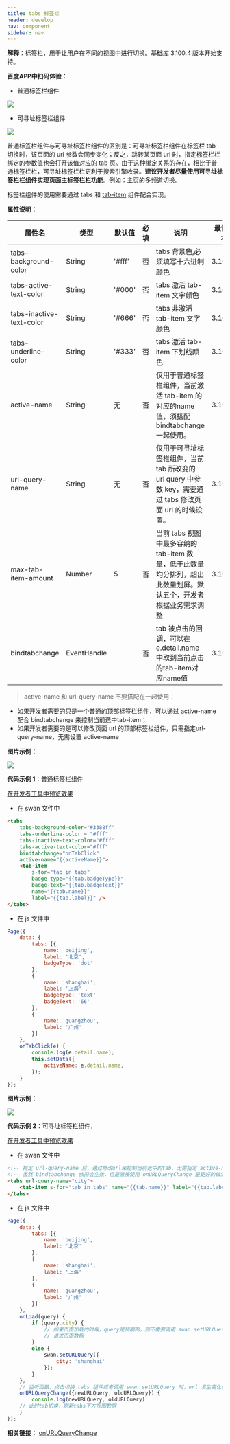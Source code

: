 ```yaml
---
title: tabs 标签栏
header: develop
nav: component
sidebar: nav
---
```




**解释**：标签栏，用于让用户在不同的视图中进行切换。基础库 3.100.4 版本开始支持。

**百度APP中扫码体验：**

* 普通标签栏组件

<img src="https://b.bdstatic.com/miniapp/assets/images/doc_demo/normalTabs.png"  class="demo-qrcode-image" />


* 可寻址标签栏组件

<img src="//b.bdstatic.com/miniapp/assets/images/doc_demo/urlTabs.png"  class="demo-qrcode-image" />


普通标签栏组件与可寻址标签栏组件的区别是：可寻址标签栏组件在标签栏 tab 切换时，该页面的 uri 参数会同步变化；反之，跳转某页面 uri 时，指定标签栏栏绑定的参数值也会打开该值对应的 tab 页。由于这种绑定关系的存在，相比于普通标签栏栏，可寻址标签栏栏更利于搜索引擎收录。**建议开发者尽量使用可寻址标签栏栏组件实现页面主标签栏栏功能**。例如：主页的多频道切换。

标签栏组件的使用需要通过 tabs 和 [tab-item](https://smartprogram.baidu.com/docs/develop/component/tab-item/) 组件配合实现。

**属性说明**：

|属性名 |类型  |默认值  | 必填 |说明|最低版本|
|---- | ---- | ---- |---- |---- |---- |
|tabs-background-color|	String|	'#fff'| 否 |tabs 背景色,必须填写十六进制颜色|3.100.4|
|tabs-active-text-color| String |'#000'  |否 |tabs 激活 tab-item 文字颜色|3.100.4|
|tabs-inactive-text-color| String | '#666' |否 |tabs 非激活 tab-item 文字颜色|3.100.4|
|tabs-underline-color| String | '#333' |否 |tabs 激活 tab-item 下划线颜色|3.100.4|
|active-name| String | 无 | 否 |仅用于普通标签栏组件，当前激活 tab-item 的 对应的name 值，须搭配bindtabchange 一起使用。|3.100.4|
|url-query-name| String | 无 |否 |仅用于可寻址标签栏组件，当前 tab 所改变的 url query 中参数 key，需要通过 tabs 修改页面 url 的时候设置。|3.100.4|
|max-tab-item-amount| Number | 5 |否 |当前 tabs 视图中最多容纳的 tab-item 数量，低于此数量均分排列，超出此数量划屏。默认五个，开发者根据业务需求调整|3.100.4|
|bindtabchange| EventHandle |  |否 |tab 被点击的回调，可以在e.detail.name中取到当前点击的tab-item对应name值|3.100.4|

> active-name 和 url-query-name 不要搭配在一起使用：
* 如果开发者需要的只是一个普通的顶部标签栏组件，可以通过 active-name 配合 bindtabchange 来控制当前选中tab-item；
* 如果开发者需要的是可以修改页面 url 的顶部标签栏组件，只需指定url-query-name，无需设置 active-name

**图片示例**：

<div class="m-doc-custom-examples">
    <div class="m-doc-custom-examples-correct">
        <img src="https://b.bdstatic.com/miniapp/image/normalTabs.gif">
    </div>
    <div class="m-doc-custom-examples-correct">
        <img src=" ">
    </div>
    <div class="m-doc-custom-examples-correct">
        <img src=" ">
    </div>     
</div>

**代码示例 1**：普通标签栏组件

<a href="swanide://fragment/ffdd42b9621602c7a89cdfa7e4cfab7b1566986567638" title="在开发者工具中预览效果" target="_blank">在开发者工具中预览效果</a>

* 在 swan 文件中

```html
<tabs
    tabs-background-color="#3388ff"
    tabs-underline-color = "#fff"
    tabs-inactive-text-color="#fff"
    tabs-active-text-color="#fff"
    bindtabchange="onTabClick"
    active-name="{{activeName}}">
    <tab-item
        s-for="tab in tabs"
        badge-type="{{tab.badgeType}}"
        badge-text="{{tab.badgeText}}"
        name="{{tab.name}}"
        label="{{tab.label}}" />
</tabs>
```

* 在 js 文件中

```js
Page({
    data: {
        tabs: [{
            name: 'beijing',
            label: '北京',
            badgeType: 'dot'
        },
        {
            name: 'shanghai',
            label: '上海' ,
            badgeType: 'text'
            badgeText: '66'
        },
        {
            name: 'guangzhou',
            label: '广州'
        }]
    },
    onTabClick(e) {
        console.log(e.detail.name);
        this.setData({
            activeName: e.detail.name,
        });
    }
});
```

**图片示例**：

<div class="m-doc-custom-examples">
    <div class="m-doc-custom-examples-correct">
        <img src="https://b.bdstatic.com/miniapp/images/urlTabs.gif">
    </div>
    <div class="m-doc-custom-examples-correct">
        <img src=" ">
    </div>
    <div class="m-doc-custom-examples-correct">
        <img src=" ">
    </div>     
</div>

**代码示例 2**：可寻址标签栏组件，

<a href="swanide://fragment/e070218e2a0c6aa1e63208e5207711de1572603902121" title="在开发者工具中预览效果" target="_blank">在开发者工具中预览效果</a>


* 在 swan 文件中

```html
<!-- 指定 url-query-name 后，通过修改url来控制当前选中的tab，无需指定 active-name -->
<!-- 虽然 bindtabchange 依旧会生效，但是直接使用 onURLQueryChange 是更好的做法 -->
<tabs url-query-name="city">
    <tab-item s-for="tab in tabs" name="{{tab.name}}" label="{{tab.label}}" />
</tabs>
```

* 在 js 文件中

```js
Page({
    data: {
        tabs: [{
            name: 'beijing',
            label: '北京'
        },
        {
            name: 'shanghai',
            label: '上海'
        },
        {
            name: 'guangzhou',
            label: '广州'
        }]
    },
    onLoad(query) {
        if (query.city) {
            // 如果页面加载的时候，query是预期的，则不需要调用 swan.setURLQuery
            // 请求页面数据
        }
        else {
            swan.setURLQuery({
                city: 'shanghai'
            });
        }
    },
    // 监听函数，点击切换 tabs 组件或者调用 swan.setURLQuery 时，url 发生变化自动触发
    onURLQueryChange({newURLQuery, oldURLQuery}) {
        console.log(newURLQuery, oldURLQuery)
	// 此时tab切换，刷新tabs下方视图数据
    }
});

```
**相关链接**：
[onURLQueryChange](https://smartprogram.baidu.com/docs/develop/api/url_query/onURLQueryChange/)